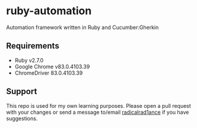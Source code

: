 # ruby-automation
Automation framework written in Ruby and Cucumber:Gherkin

## Requirements
* Ruby v2.7.0
* Google Chrome v83.0.4103.39
* ChromeDriver 83.0.4103.39

## Support
This repo is used for my own learning purposes. Please open a pull request with your changes or send a message to/email [radicalrad1ance](https://github.com/radicalrad1ance/) if you have suggestions.
